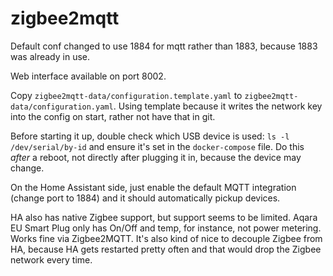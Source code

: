 zigbee2mqtt
===========

Default conf changed to use 1884 for mqtt rather than 1883, because 1883 was already in use.

Web interface available on port 8002.

Copy `zigbee2mqtt-data/configuration.template.yaml` to `zigbee2mqtt-data/configuration.yaml`. 
Using template because it writes the network key into the config on start, rather not have that in git.

Before starting it up, double check which USB device is used: `ls -l /dev/serial/by-id` and ensure it's set in the `docker-compose` file. 
Do this *after* a reboot, not directly after plugging it in, because the device may change.

On the Home Assistant side, just enable the default MQTT integration (change port to 1884) and it should automatically pickup devices. 

HA also has native Zigbee support, but support seems to be limited. Aqara EU Smart Plug only has On/Off and temp, for instance, not power metering. 
Works fine via Zigbee2MQTT.
It's also kind of nice to decouple Zigbee from HA, because HA gets restarted pretty often and that would drop the Zigbee network every time.

